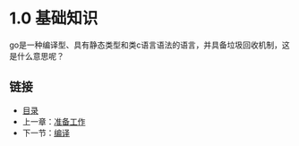 # 1.0 基础知识

go是一种编译型、具有静态类型和类c语言语法的语言，并具备垃圾回收机制，这是什么意思呢？

## 链接

- [目录](directory.md)
- 上一章：[准备工作](getting-started.md)
- 下一节：[编译](1.1.md)
